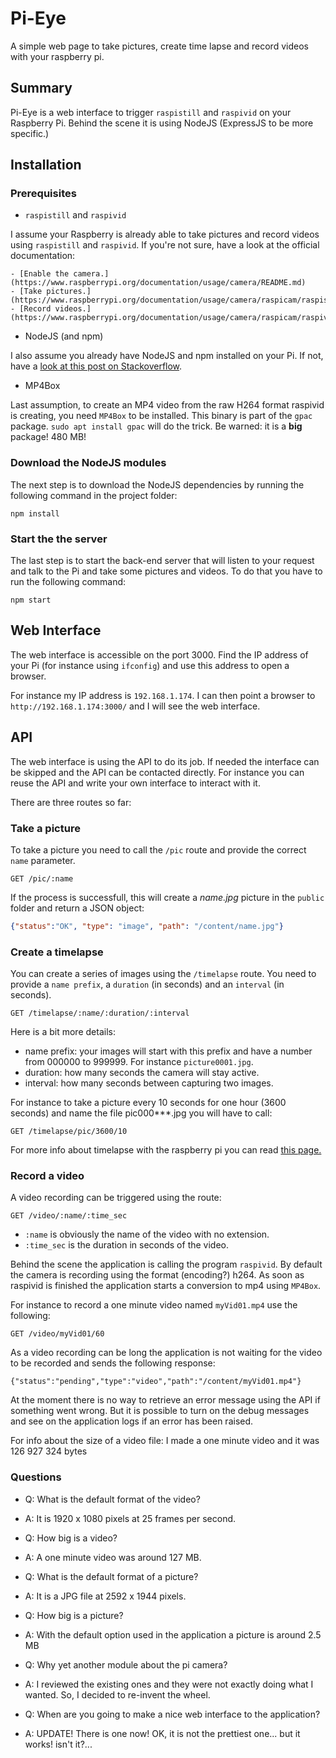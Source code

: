 # Pi-Eye

A simple web page to take pictures, create time lapse and record videos with your raspberry pi.

## Summary

Pi-Eye is a web interface to trigger `raspistill` and `raspivid` on your Raspberry Pi.
Behind the scene it is using NodeJS (ExpressJS to be more specific.)


## Installation

### Prerequisites

+ `raspistill` and `raspivid`

I assume your Raspberry is already able to take pictures and record videos using `raspistill` and `raspivid`.
If you're not sure, have a look at the official documentation:

    - [Enable the camera.](https://www.raspberrypi.org/documentation/usage/camera/README.md)
    - [Take pictures.](https://www.raspberrypi.org/documentation/usage/camera/raspicam/raspistill.md)
    - [Record videos.](https://www.raspberrypi.org/documentation/usage/camera/raspicam/raspivid.md)

+ NodeJS (and npm)

I also assume you already have NodeJS and npm installed on your Pi. If not, have a [look at this post on Stackoverflow](https://raspberrypi.stackexchange.com/a/48313/20530).

+ MP4Box

Last assumption, to create an MP4 video from the raw H264 format raspivid is creating, you need `MP4Box` to be installed.
This binary is part of the `gpac` package.
`sudo apt install gpac` will do the trick. Be warned: it is a **big** package! 480 MB!

### Download the NodeJS modules

The next step is to download the NodeJS dependencies by running the following command in the project folder:

```
npm install
```

### Start the the server

The last step is to start the back-end server that will listen to your request and talk to the Pi and take some pictures and videos. To do that you have to run the following command:

```
npm start
```

## Web Interface

The web interface is accessible on the port 3000.
Find the IP address of your Pi (for instance using `ifconfig`) and use this address to open a browser.

For instance my IP address is `192.168.1.174`. I can then point a browser to `http://192.168.1.174:3000/` and I will see the web interface.


## API

The web interface is using the API to do its job. If needed the interface can be skipped and the API can be contacted directly. For instance you can reuse the API and write your own interface to interact with it.

There are three routes so far:

### Take a picture

To take a picture you need to call the `/pic` route and provide the correct `name` parameter.

```
GET /pic/:name
```

If the process is successfull, this will create a *name.jpg* picture in the `public` folder and return a JSON object:

```json
{"status":"OK", "type": "image", "path": "/content/name.jpg"}
```


### Create a timelapse

You can create a series of images using the `/timelapse` route. You need to provide a `name prefix`, a `duration` (in seconds) and an `interval` (in seconds).

```
GET /timelapse/:name/:duration/:interval
```

Here is a bit more details:

+ name prefix: your images will start with this prefix and have a number from 000000 to 999999. For instance `picture0001.jpg`.
+ duration: how many seconds the camera will stay active.
+ interval: how many seconds between capturing two images.

For instance to take a picture every 10 seconds for one hour (3600 seconds) and name the file pic000***.jpg you will have to call:

```
GET /timelapse/pic/3600/10
```

For more info about timelapse with the raspberry pi you can read [this page.](https://www.raspberrypi.org/documentation/usage/camera/raspicam/timelapse.md)


### Record a video

A video recording can be triggered using the route:

```
GET /video/:name/:time_sec
```

+ `:name` is obviously the name of the video with no extension.
+ `:time_sec` is the duration in seconds of the video.

Behind the scene the application is calling the program `raspivid`.
By default the camera is recording using the format (encoding?) h264.
As soon as raspivid is finished the application starts a conversion to mp4 using `MP4Box`.

For instance to record a one minute video named `myVid01.mp4` use the following:

```
GET /video/myVid01/60
```

As a video recording can be long the application is not waiting for the video to be recorded and sends the following response:

```
{"status":"pending","type":"video","path":"/content/myVid01.mp4"}
```

At the moment there is no way to retrieve an error message using the API if something went wrong.
But it is possible to turn on the debug messages and see on the application logs if an error has been raised.

For info about the size of a video file: I made a one minute video and it was 126 927 324 bytes 

### Questions

+ Q: What is the default format of the video?
+ A: It is 1920 x 1080 pixels at 25 frames per second.

+ Q: How big is a video?
+ A: A one minute video was around 127 MB.

+ Q: What is the default format of a picture?
+ A: It is a JPG file at 2592 x 1944 pixels.

+ Q: How big is a picture?
+ A: With the default option used in the application a picture is around 2.5 MB

+ Q: Why yet another module about the pi camera?
+ A: I reviewed the existing ones and they were not exactly doing what I wanted. So, I decided to re-invent the wheel. 

+ Q: When are you going to make a nice web interface to the application?
+ A: UPDATE! There is one now! OK, it is not the prettiest one... but it works! isn't it?...
